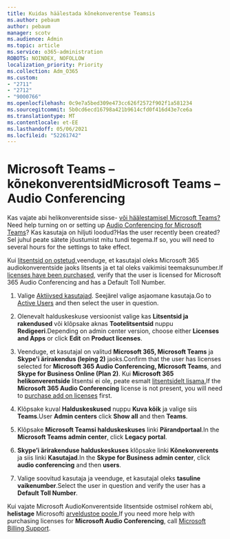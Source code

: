 ```yaml
---
title: Kuidas häälestada kõnekonverentse Teamsis
ms.author: pebaum
author: pebaum
manager: scotv
ms.audience: Admin
ms.topic: article
ms.service: o365-administration
ROBOTS: NOINDEX, NOFOLLOW
localization_priority: Priority
ms.collection: Adm_O365
ms.custom:
- "2711"
- "2712"
- "9000766"
ms.openlocfilehash: 0c9e7a5bed309e473cc626f2572f902f1a581234
ms.sourcegitcommit: 5b0cd6ecd16798a421b9614cfd0f416d43e7ce6a
ms.translationtype: MT
ms.contentlocale: et-EE
ms.lasthandoff: 05/06/2021
ms.locfileid: "52261742"
---
```

# <a name="microsoft-teams--audio-conferencing"></a><span data-ttu-id="4fd4c-102">Microsoft Teams – kõnekonverentsid</span><span class="sxs-lookup"><span data-stu-id="4fd4c-102">Microsoft Teams – Audio Conferencing</span></span>

<span data-ttu-id="4fd4c-103">Kas vajate abi helikonverentside sisse- [või häälestamisel Microsoft Teams?](https://docs.microsoft.com/microsoftteams/set-up-audio-conferencing-in-teams)</span><span class="sxs-lookup"><span data-stu-id="4fd4c-103">Need help turning on or setting up [Audio Conferencing for Microsoft Teams](https://docs.microsoft.com/microsoftteams/set-up-audio-conferencing-in-teams)?</span></span>  <span data-ttu-id="4fd4c-104">Kas kasutaja on hiljuti loodud?</span><span class="sxs-lookup"><span data-stu-id="4fd4c-104">Has the user recently been created?</span></span> <span data-ttu-id="4fd4c-105">Sel juhul peate sätete jõustumist mitu tundi tegema.</span><span class="sxs-lookup"><span data-stu-id="4fd4c-105">If so, you will need to several hours for the settings to take effect.</span></span>

<span data-ttu-id="4fd4c-106">Kui [litsentsid on ostetud,](https://docs.microsoft.com/microsoftteams/set-up-audio-conferencing-in-teams#step-2-get-and-assign-licenses)veenduge, et kasutajal oleks Microsoft 365 audiokonverentside jaoks litsents ja et tal oleks vaikimisi teemaksunumber.</span><span class="sxs-lookup"><span data-stu-id="4fd4c-106">If [licenses have been purchased](https://docs.microsoft.com/microsoftteams/set-up-audio-conferencing-in-teams#step-2-get-and-assign-licenses), verify that the user is licensed for Microsoft 365 Audio Conferencing and has a Default Toll Number.</span></span>

1. <span data-ttu-id="4fd4c-107">Valige [Aktiivsed kasutajad](https://admin.microsoft.com/Adminportal/Home?source=applauncher#/users). Seejärel valige asjaomane kasutaja.</span><span class="sxs-lookup"><span data-stu-id="4fd4c-107">Go to [Active Users](https://admin.microsoft.com/Adminportal/Home?source=applauncher#/users) and then select the user in question.</span></span>

2. <span data-ttu-id="4fd4c-108">Olenevalt halduskeskuse versioonist valige kas **Litsentsid ja rakendused** või klõpsake aknas **Tootelitsentsid** nuppu **Redigeeri**.</span><span class="sxs-lookup"><span data-stu-id="4fd4c-108">Depending on admin center version, choose either **Licenses and Apps** or click **Edit** on **Product licenses**.</span></span>

3. <span data-ttu-id="4fd4c-109">Veenduge, et kasutajal on valitud **Microsoft 365, Microsoft Teams** ja **Skype'i ärirakendus (leping 2)** jaoks.</span><span class="sxs-lookup"><span data-stu-id="4fd4c-109">Confirm that the user has licenses selected for **Microsoft 365 Audio Conferencing, Microsoft Teams**, and **Skype for Business Online (Plan 2)**.</span></span> <span data-ttu-id="4fd4c-110">Kui **Microsoft 365 helikonverentside** litsentsi ei ole, peate esmalt [litsentsidelt lisama.](https://docs.microsoft.com/microsoftteams/teams-add-on-licensing/microsoft-teams-add-on-licensing?tabs=small-business)</span><span class="sxs-lookup"><span data-stu-id="4fd4c-110">If the **Microsoft 365 Audio Conferencing** license is not present, you will need to [purchase add on licenses](https://docs.microsoft.com/microsoftteams/teams-add-on-licensing/microsoft-teams-add-on-licensing?tabs=small-business) first.</span></span>

4. <span data-ttu-id="4fd4c-111">Klõpsake kuval **Halduskeskused** nuppu **Kuva kõik** ja valige siis **Teams**.</span><span class="sxs-lookup"><span data-stu-id="4fd4c-111">User **Admin centers** click **Show all** and then **Teams**.</span></span>

5. <span data-ttu-id="4fd4c-112">Klõpsake **Microsoft Teamsi halduskeskuses** linki **Pärandportaal**.</span><span class="sxs-lookup"><span data-stu-id="4fd4c-112">In the **Microsoft Teams admin center**, click **Legacy portal**.</span></span>

6. <span data-ttu-id="4fd4c-113">**Skype’i ärirakenduse halduskeskuses** klõpsake linki **Kõnekonverents** ja siis linki **Kasutajad**.</span><span class="sxs-lookup"><span data-stu-id="4fd4c-113">In the **Skype for Business admin center**, click **audio conferencing** and then **users**.</span></span>

7. <span data-ttu-id="4fd4c-114">Valige soovitud kasutaja ja veenduge, et kasutajal oleks **tasuline vaikenumber**.</span><span class="sxs-lookup"><span data-stu-id="4fd4c-114">Select the user in question and verify the user has a **Default Toll Number**.</span></span>

<span data-ttu-id="4fd4c-115">Kui vajate Microsoft AudioKonverentside litsentside ostmisel rohkem abi, **helistage** Microsofti [arveldustoe poole.](/microsoft-365/admin/contact-support-for-business-products?view=o365-worldwide#phone-support)</span><span class="sxs-lookup"><span data-stu-id="4fd4c-115">If you need more help with purchasing licenses for **Microsoft Audio Conferencing**, call [Microsoft Billing Support](/microsoft-365/admin/contact-support-for-business-products?view=o365-worldwide#phone-support).</span></span>
